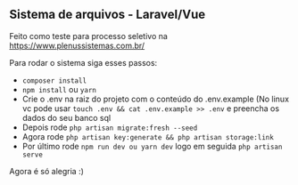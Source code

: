 ## Sistema de arquivos - Laravel/Vue

Feito como teste para processo seletivo na https://www.plenussistemas.com.br/

Para rodar o sistema siga esses passos:
 - ```composer install```
 - ```npm install``` ou ```yarn```
 - Crie o .env na raiz do projeto com o conteúdo do .env.example (No linux vc pode usar ```touch .env && cat .env.example >> .env``` e preencha os dados do seu banco sql
 - Depois rode ```php artisan migrate:fresh --seed```
 - Agora rode ```php artisan key:generate && php artisan storage:link```
 - Por último rode ```npm run dev ou yarn dev``` logo em seguida ```php artisan serve```
 
 Agora é só alegria :)
 
